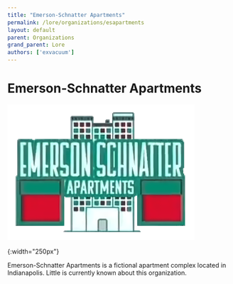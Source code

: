 ```yaml
---
title: "Emerson-Schnatter Apartments"
permalink: /lore/organizations/esapartments
layout: default
parent: Organizations
grand_parent: Lore
authors: ['exvacuum']
---
```


# Emerson-Schnatter Apartments

![Logo]

[Logo]:../../assets/img/eslogoupscaled.png
{:width="250px"}

Emerson-Schnatter Apartments is a fictional apartment complex located in Indianapolis. Little is currently known about this organization.